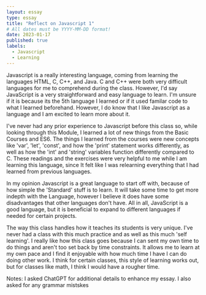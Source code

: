 ```yaml
---
layout: essay
type: essay
title: "Reflect on Javascript 1"
# All dates must be YYYY-MM-DD format!
date: 2023-01-17
published: true
labels:
  - Javascript
  - Learning
---
```


Javascript is a really interesting language, coming from learning the languages HTML, C, C++, and Java.   C and C++ were both very difficult languages for me to comprehend during the class. However, I'd say JavaScript is a very straightforward and easy language to learn. I'm unsure if it is because its the 5th language I learned or if it used familar code to what I learned beforehand. However, I do know that I like Javascript as a language and I am excited to learn more about it.

I've never had any prior experience to Javascript before this class so, while looking through this Module, I learned a lot of new things from the Basic Courses and ES6. The things I learned from the courses were new concepts like 'var', 'let', 'const', and how the 'print' statement works differently, as well as how the 'int' and 'string' variables function differently compared to C. These readings and the exercises were very helpful to me while I am learning this language, since It felt like I was relearning everything that I had learned from previous languages.

In my opinion Javascript is a great language to start off with, because of how simple the 'Standard' stuff is to learn. It will take some time to get more indepth with the Language, however I believe it does have some disadvantages that other languages don't have. All in all, JavaScript is a good language, but it is beneficial to expand to different languages if needed for certain projects.

The way this class handles how it teaches its students is very unique. I've never had a class with this much practice and as well as this much 'self learning'. I really like how this class goes because I can sent my own time to do things and aren't too set back by time constraints. It allows me to learn at my own pace and I find it enjoyable with how much time I have I can do doing other work. I think for certain classes, this style of learning works out, but for classes like math, I think I would have a rougher time.


Notes:
  I asked ChatGPT for additional details to enhance my essay.
  I also asked for any grammar mistskes
